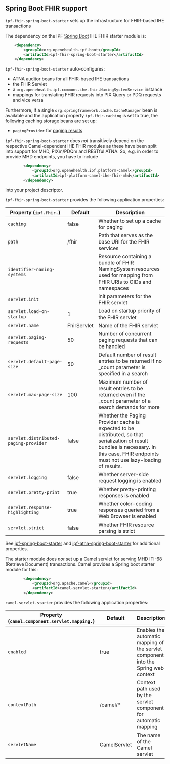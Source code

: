 ## Spring Boot FHIR support

`ipf-fhir-spring-boot-starter` sets up the infrastructure for FHIR-based IHE transactions
 
The dependency on the IPF [Spring Boot] IHE FHIR starter module is:

```xml
    <dependency>
        <groupId>org.openehealth.ipf.boot</groupId>
        <artifactId>ipf-fhir-spring-boot-starter</artifactId>
    </dependency>
```


`ipf-fhir-spring-boot-starter` auto-configures:
 
* ATNA auditor beans for all FHIR-based IHE transactions
* the FHIR Servlet
* a `org.openehealth.ipf.commons.ihe.fhir.NamingSystemService` instance
* mappings for translating FHIR requests into PIX Query or PDQ requests and vice versa

Furthermore, if a single `org.springframework.cache.CacheManager` bean is available and the application
property `ipf.fhir.caching` is set to true, the following caching storage beans are set up:

* `pagingProvider` for [paging results](http://hapifhir.io/doc_rest_server.html#Paging_Providers)

`ipf-fhir-spring-boot-starter` does *not*  transitively depend on the respective Camel-dependent IHE FHIR
modules as these have been split into support for MHD, PIXm/PDQm and RESTful ATNA. So, e.g. in order to
provide MHD endpoints, you have to include

```xml
        <dependency>
            <groupId>org.openehealth.ipf.platform-camel</groupId>
            <artifactId>ipf-platform-camel-ihe-fhir-mhd</artifactId>
        </dependency>
```

into your project descriptor.

`ipf-fhir-spring-boot-starter` provides the following application properties:

| Property (`ipf.fhir.`)     | Default                | Description                                        |
|----------------------------|-----------------------|-----------------------------------------------------|
| `caching`                  | false           | Whether to set up a cache for paging
| `path`                     | /fhir           | Path that serves as the base URI for the FHIR services
| `identifier-naming-systems`|                 | Resource containing a bundle of FHIR NamingSystem resources used for mapping from FHIR URIs to OIDs and namespaces
| `servlet.init`             |                 | init parameters for the FHIR servlet
| `servlet.load-on-startup`  | 1               | Load on startup priority of the FHIR servlet
| `servlet.name`             | FhirServlet     | Name of the FHIR servlet
| `servlet.paging-requests`  | 50              | Number of concurrent paging requests that can be handled
| `servlet.default-page-size`| 50              | Default number of result entries to be returned if no _count parameter is specified in a search
| `servlet.max-page-size`    | 100             | Maximum number of result entries to be returned even if the _count parameter of a search demands for more
| `servlet.distributed-paging-provider` | false  | Whether the Paging Provider cache is expected to be distributed, so that serialization of result bundles is necessary. In this case, FHIR endpoints must not use lazy-loading of results.
| `servlet.logging`          | false           | Whether server-side request logging is enabled
| `servlet.pretty-print`     | true            | Whether pretty-printing responses is enabled
| `servlet.response-highlighting`  | true      | Whether color-coding responses queried from a Web Browser is enabled |
| `servlet.strict`           | false           | Whether FHIR resource parsing is strict |

See [ipf-spring-boot-starter](../ipf-spring-boot-starter/index.html) and [ipf-atna-spring-boot-starter](../ipf-atna-spring-boot-starter/index.html) for
additional properties.

The starter module does *not* set up a Camel servlet for serving MHD ITI-68 (Retrieve Document) transactions.
Camel provides a Spring boot starter module for this:

```xml
        <dependency>
            <groupId>org.apache.camel</groupId>
            <artifactId>camel-servlet-starter</artifactId>
        </dependency>
```

`camel-servlet-starter` provides the following application properties:

| Property (`camel.component.servlet.mapping.`) | Default                | Description                                        |
|-----------------------------------------------|------------------------|----------------------------------------------------|
| `enabled`                                     | true                   | Enables the automatic mapping of the servlet component into the Spring web context
| `contextPath`                                 | /camel/*               | Context path used by the servlet component for automatic mapping
| `servletName`                                 | CamelServlet           | The name of the Camel servlet


[Spring Boot]: https://projects.spring.io/spring-boot/
